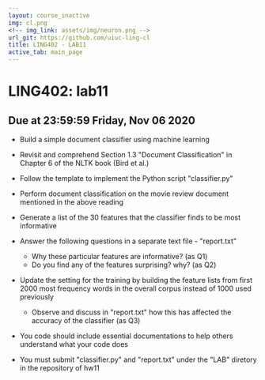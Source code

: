 ```yaml
---
layout: course_inactive
img: cl.png
<!-- img_link: assets/img/neuron.png -->
url_git: https://github.com/uiuc-ling-cl
title: LING402 - LAB11
active_tab: main_page 
---
```


# LING402: lab11
## Due at 23:59:59 Friday, Nov 06 2020

* Build a simple document classifier using machine learning

* Revisit and comprehend Section 1.3 "Document Classification" in Chapter 6 of the NLTK book (Bird et al.)

* Follow the template to implement the Python script "classifier.py"

* Perform document classification on the movie review document mentioned in the above reading

* Generate a list of the 30 features that the classifier finds to be most informative

* Answer the following questions in a separate text file - "report.txt"
	* Why these particular features are informative? (as Q1)
	* Do you find any of the features surprising? why? (as Q2)
	
* Update the setting for the training by building the feature lists from first 2000 most frequency words in the overall corpus instead of 1000 used previously
	* Observe and discuss in "report.txt" how this has affected the accuracy of the classifier (as Q3)

* You code should include essential documentations to help others understand what your code does

* You must submit "classifier.py" and "report.txt" under the "LAB" diretory in the repository of hw11
